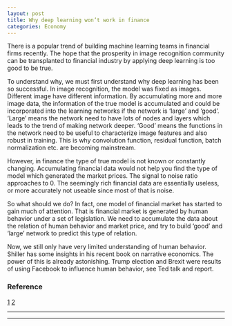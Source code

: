 ```yaml
---
layout: post
title: Why deep learning won’t work in finance
categories: Economy
---
```



There is a popular trend of building machine learning teams in financial firms recently. The hope that the prosperity in image recognition community can be transplanted to financial industry by applying deep learning is too good to be true.

To understand why, we must first understand why deep learning has been so successful. In image recognition, the model was fixed as images. Different image have different information. By accumulating more and more image data, the information of the true model is accumulated and could be incorporated into the learning networks if the network is ‘large’ and ‘good’. ‘Large’ means the network need to have lots of nodes and layers which leads to the trend of making network deeper. ‘Good’ means the functions in the network need to be useful to characterize image features and also robust in training. This is why convolution function, residual function, batch normalization etc. are becoming mainstream.

However, in finance the type of true model is not known or constantly changing. Accumulating financial data would not help you find the type of model which generated the market prices. The signal to noise ratio approaches to 0. The seemingly rich financial data are essentially useless, or more accurately not useable since most of that is noise.

So what should we do? In fact, one model of financial market has started to gain much of attention. That is financial market is generated by human behavior under a set of legislation. We need to accumulate the data about the relation of human behavior and market price, and try to build ‘good’ and ‘large’ network to predict this type of relation.

Now, we still only have very limited understanding of human behavior. Shiller has some insights in his recent book on narrative economics. The power of this is already astonishing. Trump election and Brexit were results of using Facebook to influence human behavior, see Ted talk and report.




### Reference

[1](https://www.youtube.com/watch?v=OQSMr-3GGvQ)
[2](https://www.theguardian.com/news/2018/mar/17/cambridge-analytica-facebook-influence-us-election)

----
****
